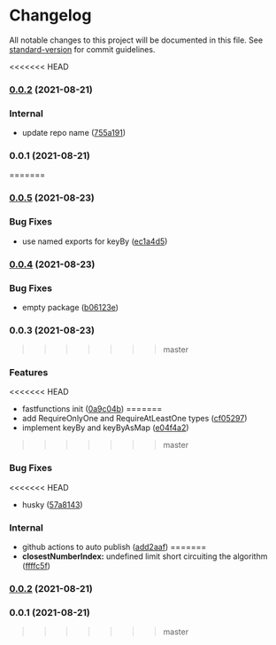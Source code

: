 # Changelog

All notable changes to this project will be documented in this file. See [standard-version](https://github.com/conventional-changelog/standard-version) for commit guidelines.

<<<<<<< HEAD
### [0.0.2](https://github.com/BenedictOng42/fastfunctions/compare/v0.0.1...v0.0.2) (2021-08-21)


### Internal

* update repo name ([755a191](https://github.com/BenedictOng42/fastfunctions/commit/755a191e67a4952c0537eea7e7806221dbfa65d5))

### 0.0.1 (2021-08-21)
=======
### [0.0.5](https://github.com/BenedictOng42/fastfunctions/compare/v0.0.4...v0.0.5) (2021-08-23)


### Bug Fixes

* use named exports for keyBy ([ec1a4d5](https://github.com/BenedictOng42/fastfunctions/commit/ec1a4d5f7d8767fd32e14d019b94ff886e8c083e))

### [0.0.4](https://github.com/BenedictOng42/fastfunctions/compare/v0.0.3...v0.0.4) (2021-08-23)


### Bug Fixes

* empty package ([b06123e](https://github.com/BenedictOng42/fastfunctions/commit/b06123e02d92747ee95191aadca445ec66ed341e))

### 0.0.3 (2021-08-23)
>>>>>>> master


### Features

<<<<<<< HEAD
* fastfunctions init ([0a9c04b](https://github.com/BenedictOng42/fastfunctions/commit/0a9c04bcc9d113ad4903c7c3a8aa4c877da27074))
=======
* add RequireOnlyOne and RequireAtLeastOne types ([cf05297](https://github.com/BenedictOng42/fastfunctions/commit/cf05297648b4ac5323c8508b4a37bbcb2baca268))
* implement keyBy and keyByAsMap ([e04f4a2](https://github.com/BenedictOng42/fastfunctions/commit/e04f4a23babd7abb3cb4a4044ac1112cb0d8c6e1))
>>>>>>> master


### Bug Fixes

<<<<<<< HEAD
* husky ([57a8143](https://github.com/BenedictOng42/fastfunctions/commit/57a814331b6c60b159c83d0b334935afb29ec3bb))


### Internal

* github actions to auto publish ([add2aaf](https://github.com/BenedictOng42/fastfunctions/commit/add2aafd19581268056c7805e233403592d4a5f2))
=======
* **closestNumberIndex:** undefined limit short circuiting the algorithm ([ffffc5f](https://github.com/BenedictOng42/fastfunctions/commit/ffffc5fd0c22f713ce9f49319aff45958fe8a4df))

### [0.0.2](https://github.com/BenedictOng42/fastfunctions/compare/v0.0.1...v0.0.2) (2021-08-21)


### 0.0.1 (2021-08-21)
>>>>>>> master
